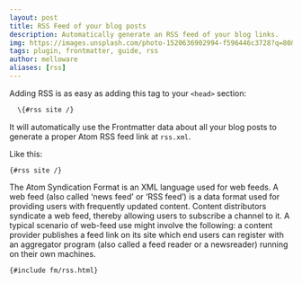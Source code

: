 ```yaml
---
layout: post
title: RSS Feed of your blog posts
description: Automatically generate an RSS feed of your blog links.
img: https://images.unsplash.com/photo-1520636902994-f596446c3728?q=80&w=3198&auto=format&fit=crop&ixlib=rb-4.0.3&ixid=M3wxMjA3fDB8MHxwaG90by1wYWdlfHx8fGVufDB8fHx8fA%3D%3D
tags: plugin, frontmatter, guide, rss
author: melloware
aliases: [rss]
---
```


Adding RSS is as easy as adding this tag to your `<head>` section:

```html
  \{#rss site /}
```

It will automatically use the Frontmatter data about all your blog posts to generate a proper Atom RSS feed link at `rss.xml`.

Like this:
```
{#rss site /}

```

The Atom Syndication Format is an XML language used for web feeds. A web feed (also called ‘news feed’ or ‘RSS feed’) is a data format used for providing users with frequently updated content. Content distributors syndicate a web feed, thereby allowing users to subscribe a channel to it. A typical scenario of web-feed use might involve the following: a content provider publishes a feed link on its site which end users can register with an aggregator program (also called a feed reader or a newsreader) running on their own machines.

```xml
{#include fm/rss.html}
```
